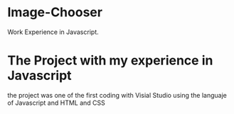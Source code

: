 # Image-Chooser
Work Experience in Javascript.

# The Project with my experience in Javascript

the project was one of the first coding with Visial Studio using the languaje of Javascript and HTML and CSS



